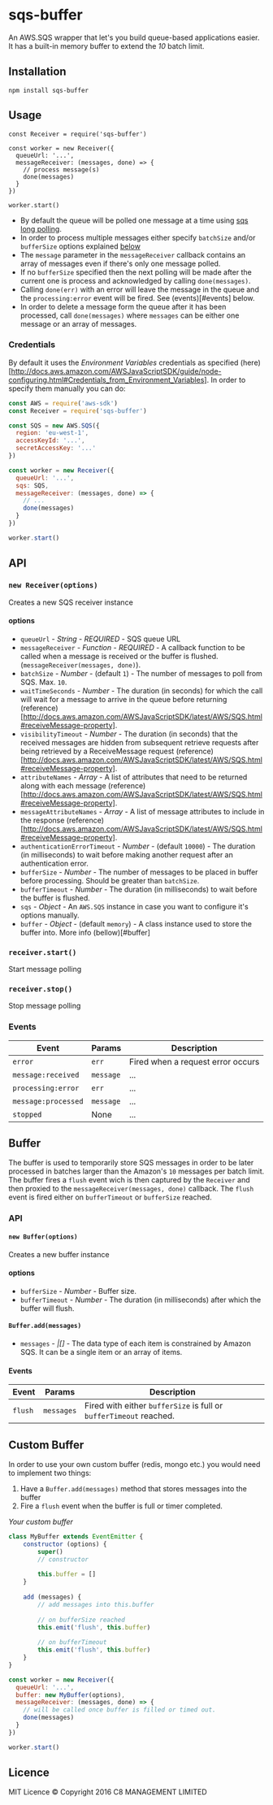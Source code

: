 # sqs-buffer

An AWS.SQS wrapper that let's you build queue-based applications easier. It has a built-in memory buffer to extend the *10* batch limit.
   
## Installation
```
npm install sqs-buffer
```

## Usage
```
const Receiver = require('sqs-buffer')

const worker = new Receiver({
  queueUrl: '...',
  messageReceiver: (messages, done) => {
    // process message(s)
    done(messages)
  }
})

worker.start()
```

- By default the queue will be polled one message at a time using [sqs long polling](http://docs.aws.amazon.com/AWSSimpleQueueService/latest/SQSDeveloperGuide/sqs-long-polling.html).
- In order to process multiple messages either specify `batchSize` and/or `bufferSize` options explained [below](#options)
- The `message` parameter in the `messageReceiver` callback contains an array of messages even if there's only one message polled.
- If no `bufferSize` specified then the next polling will be made after the current one is process and acknowledged by calling `done(messages)`.
- Calling `done(err)` with an error will leave the message in the queue and the `processing:error` event will be fired. See (events)[#events] below.
- In order to delete a message form the queue after it has been processed, call `done(messages)` where `messages` can be either one message or an array of messages.

### Credentials

By default it uses the *Environment Variables* credentials as specified (here)[http://docs.aws.amazon.com/AWSJavaScriptSDK/guide/node-configuring.html#Credentials_from_Environment_Variables]. In order to specify them manually you can do:
```js
const AWS = require('aws-sdk')
const Receiver = require('sqs-buffer')

const SQS = new AWS.SQS({
  region: 'eu-west-1',
  accessKeyId: '...',
  secretAccessKey: '...'
})

const worker = new Receiver({
  queueUrl: '...',
  sqs: SQS,
  messageReceiver: (messages, done) => {
    // ...
    done(messages)
  }
})

worker.start()
```

## API

### `new Receiver(options)`
Creates a new SQS receiver instance
 
#### options
- `queueUrl` - _String_ - *REQUIRED* - SQS queue URL
- `messageReceiver` - _Function_ - *REQUIRED* - A callback function to be called when a message is received or the buffer is flushed. (`messageReceiver(messages, done)`).
- `batchSize` - _Number_ - (default `1`) - The number of messages to poll from SQS. Max. `10`.
- `waitTimeSeconds` - _Number_ - The duration (in seconds) for which the call will wait for a message to arrive in the queue before returning (reference)[http://docs.aws.amazon.com/AWSJavaScriptSDK/latest/AWS/SQS.html#receiveMessage-property].
- `visibilityTimeout` - _Number_ - The duration (in seconds) that the received messages are hidden from subsequent retrieve requests after being retrieved by a ReceiveMessage request (reference)[http://docs.aws.amazon.com/AWSJavaScriptSDK/latest/AWS/SQS.html#receiveMessage-property].
- `attributeNames` - _Array_ - A list of attributes that need to be returned along with each message (reference)[http://docs.aws.amazon.com/AWSJavaScriptSDK/latest/AWS/SQS.html#receiveMessage-property].
- `messageAttributeNames` - _Array_ - A list of message attributes to include in the response (reference)[http://docs.aws.amazon.com/AWSJavaScriptSDK/latest/AWS/SQS.html#receiveMessage-property].
- `authenticationErrorTimeout` - _Number_ - (default `10000`) - The duration (in milliseconds) to wait before making another request after an authentication error. 
- `bufferSize` - _Number_ - The number of messages to be placed in buffer before processing. Should be greater than `batchSize`.
- `bufferTimeout` - _Number_ - The duration (in milliseconds) to wait before the buffer is flushed.
- `sqs` - _Object_ - An `AWS.SQS` instance in case you want to configure it's options manually.
- `buffer` - _Object_ - (default `memory`) - A class instance used to store the buffer into. More info (bellow)[#buffer] 
 
### `receiver.start()`
Start message polling

### `receiver.stop()`
Stop message polling

### Events

|Event|Params|Description|
|-----|------|-----------|
|`error`|`err`|Fired when a request error occurs|
|`message:received`|`message`|...|
|`processing:error`|`err`|...|
|`message:processed`|`message`|...|
|`stopped`|None|...|


## Buffer
The buffer is used to temporarily store SQS messages in order to be later processed in batches larger than the Amazon's `10` messages per batch limit. 
The buffer fires a `flush` event wich is then captured by the `Receiver` and then proxied to the `messageReceiver(messages, done)` callback.
The `flush` event is fired either on `bufferTimeout` or `bufferSize` reached.

### API

#### `new Buffer(options)`
Creates a new buffer instance

#### options
- `bufferSize` - _Number_ - Buffer size.
- `bufferTimeout` - _Number_ - The duration (in milliseconds) after which the buffer will flush.

#### `Buffer.add(messages)`
- `messages` - _*|*[]_ - The data type of each item is constrained by Amazon SQS. It can be a single item or an array of items.

#### Events
|Event|Params|Description|
|-----|------|-----------|
|`flush`|`messages`|Fired with either `bufferSize` is full or `bufferTimeout` reached.|

## Custom Buffer
In order to use your own custom buffer (redis, mongo etc.) you would need to implement two things:
1. Have a `Buffer.add(messages)` method that stores messages into the buffer
2. Fire a `flush` event when the buffer is full or timer completed.

*Your custom buffer*
```js
class MyBuffer extends EventEmitter {
    constructor (options) {
        super()
        // constructor
        
        this.buffer = []
    }
    
    add (messages) {
        // add messages into this.buffer
        
        // on bufferSize reached
        this.emit('flush', this.buffer)
        
        // on bufferTimeout
        this.emit('flush', this.buffer)
    }
}
```

```js
const worker = new Receiver({
  queueUrl: '...',
  buffer: new MyBuffer(options),
  messageReceiver: (messages, done) => {
    // will be called once buffer is filled or timed out.
    done(messages)
  }
})

worker.start()
```

## Licence

MIT Licence
© Copyright 2016 C8 MANAGEMENT LIMITED